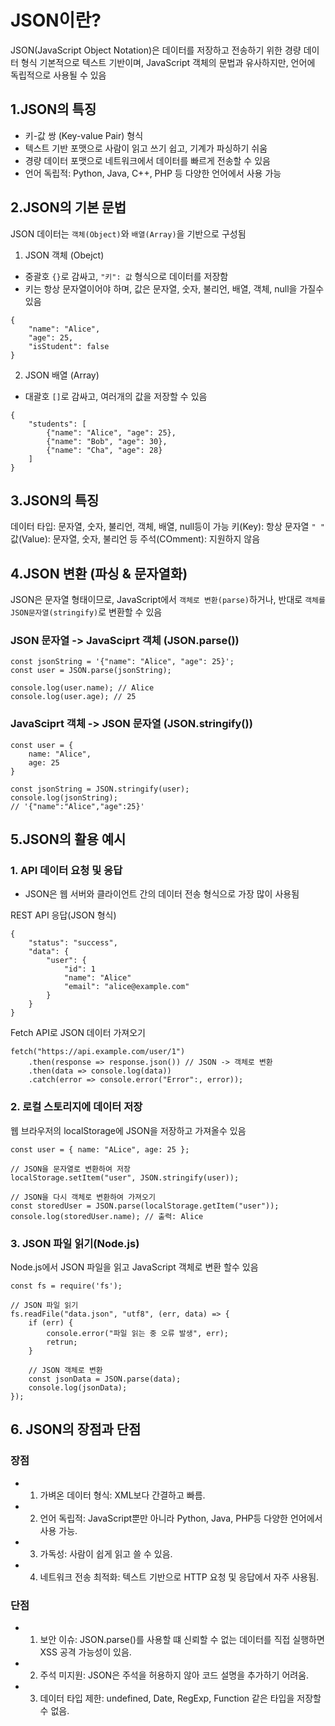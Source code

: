 # JSON이란?

JSON(JavaScript Object Notation)은 데이터를 저장하고 전송하기 위한 경량 데이터 형식
기본적으로 텍스트 기반이며, JavaScript 객체의 문법과 유사하지만, 언어에 독립적으로 사용될 수 있음

## 1.JSON의 특징

-   키-값 쌍 (Key-value Pair) 형식
-   텍스트 기반 포맷으로 사람이 읽고 쓰기 쉽고, 기계가 파싱하기 쉬움
-   경량 데이터 포맷으로 네트워크에서 데이터를 빠르게 전송할 수 있음
-   언어 독립적: Python, Java, C++, PHP 등 다양한 언어에서 사용 가능

## 2.JSON의 기본 문법

JSON 데이터는 `객체(Object)`와 `배열(Array)`을 기반으로 구성됨

1. JSON 객체 (Obejct)

-   중괄호 `{}`로 감싸고, `"키": 값` 형식으로 데이터를 저장함
-   키는 항상 문자열이어야 하며, 값은 문자열, 숫자, 불리언, 배열, 객체, null을 가질수 있음

```
{
    "name": "Alice",
    "age": 25,
    "isStudent": false
}
```

2. JSON 배열 (Array)

-   대괄호 `[]`로 감싸고, 여러개의 값을 저장할 수 있음

```
{
    "students": [
        {"name": "Alice", "age": 25},
        {"name": "Bob", "age": 30},
        {"name": "Cha", "age": 28}
    ]
}
```

## 3.JSON의 특징

데이터 타입: 문자열, 숫자, 불리언, 객체, 배열, null등이 가능
키(Key): 항상 문자열 `" "`
값(Value): 문자열, 숫자, 불리언 등
주석(COmment): 지원하지 않음

## 4.JSON 변환 (파싱 & 문자열화)

JSON은 문자열 형태이므로, JavaScript에서 `객체로 변환(parse)`하거나,
반대로 `객체를 JSON문자열(stringify)`로 변환할 수 있음

### JSON 문자열 -> JavaSciprt 객체 (JSON.parse())

```
const jsonString = '{"name": "Alice", "age": 25}';
const user = JSON.parse(jsonString);

console.log(user.name); // Alice
console.log(user.age); // 25
```

### JavaSciprt 객체 -> JSON 문자열 (JSON.stringify())

```
const user = {
    name: "Alice",
    age: 25
}

const jsonString = JSON.stringify(user);
console.log(jsonString);
// '{"name":"Alice","age":25}'
```

## 5.JSON의 활용 예시

### 1. API 데이터 요청 및 응답

-   JSON은 웹 서버와 클라이언트 간의 데이터 전송 형식으로 가장 많이 사용됨

REST API 응답(JSON 형식)

```
{
    "status": "success",
    "data": {
        "user": {
            "id": 1
            "name": "Alice"
            "email": "alice@example.com"
        }
    }
}
```

Fetch API로 JSON 데이터 가져오기

```
fetch("https://api.example.com/user/1")
    .then(response => response.json()) // JSON -> 객체로 변환
    .then(data => console.log(data))
    .catch(error => console.error("Error":, error));
```

### 2. 로컬 스토리지에 데이터 저장

웹 브라우저의 localStorage에 JSON을 저장하고 가져올수 있음

```
const user = { name: "ALice", age: 25 };

// JSON을 문자열로 변환하여 저장
localStorage.setItem("user", JSON.stringify(user));

// JSON을 다시 객체로 변환하여 가져오기
const storedUser = JSON.parse(localStorage.getItem("user"));
console.log(storedUser.name); // 출력: Alice
```

### 3. JSON 파일 읽기(Node.js)

Node.js에서 JSON 파일을 읽고 JavaScript 객체로 변환 할수 있음

```
const fs = require('fs');

// JSON 파일 읽기
fs.readFile("data.json", "utf8", (err, data) => {
    if (err) {
        console.error("파일 읽는 중 오류 발생", err);
        retrun;
    }

    // JSON 객체로 변환
    const jsonData = JSON.parse(data);
    console.log(jsonData);
});
```

## 6. JSON의 장점과 단점

### 장점

-   1. 가벼온 데이터 형식: XML보다 간결하고 빠름.
-   2. 언어 독립적: JavaScript뿐만 아니라 Python, Java, PHP등 다양한 언어에서 사용 가능.
-   3. 가독성: 사람이 쉽게 읽고 쓸 수 있음.
-   4. 네트워크 전송 최적화: 텍스트 기반으로 HTTP 요청 및 응답에서 자주 사용됨.

### 단점

-   1. 보안 이슈: JSON.parse()를 사용할 떄 신뢰할 수 없는 데이터를 직접 실행하면 XSS 공격 가능성이 있음.
-   2. 주석 미지원: JSON은 주석을 허용하지 않아 코드 설명을 추가하기 어려움.
-   3. 데이터 타입 제한: undefined, Date, RegExp, Function 같은 타입을 저장할 수 없음.
